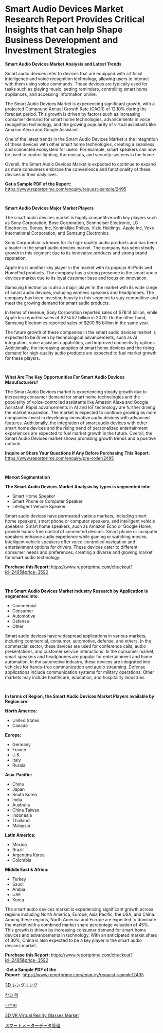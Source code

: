 <p><h1>Smart Audio Devices Market Research Report Provides Critical Insights that can help Shape Business Development and Investment Strategies</h1></p><p><strong>Smart Audio Devices Market Analysis and Latest Trends</strong></p>
<p><p>Smart audio devices refer to devices that are equipped with artificial intelligence and voice recognition technology, allowing users to interact with them using voice commands. These devices are typically used for tasks such as playing music, setting reminders, controlling smart home appliances, and accessing information online.</p><p>The Smart Audio Devices Market is experiencing significant growth, with a projected Compound Annual Growth Rate (CAGR) of 12.10% during the forecast period. This growth is driven by factors such as increasing consumer demand for smart home technologies, advancements in voice recognition technology, and the growing popularity of virtual assistants like Amazon Alexa and Google Assistant.</p><p>One of the latest trends in the Smart Audio Devices Market is the integration of these devices with other smart home technologies, creating a seamless and connected ecosystem for users. For example, smart speakers can now be used to control lighting, thermostats, and security systems in the home.</p><p>Overall, the Smart Audio Devices Market is expected to continue to expand as more consumers embrace the convenience and functionality of these devices in their daily lives.</p></p>
<p><strong>Get a Sample PDF of the Report:&nbsp;</strong> <a href="https://www.reportprime.com/enquiry/request-sample/2495">https://www.reportprime.com/enquiry/request-sample/2495</a></p>
<p>&nbsp;</p>
<p><strong>Smart Audio Devices Major Market Players</strong></p>
<p><p>The smart audio devices market is highly competitive with key players such as Sony Corporation, Bose Corporation, Sennheiser Electronic, LG Electronics, Sonos, Inc, Koninklijke Philips, Vizio Holdings, Apple Inc, Voxx International Corporation, and Samsung Electronics.</p><p>Sony Corporation is known for its high-quality audio products and has been a leader in the smart audio devices market. The company has seen steady growth in this segment due to its innovative products and strong brand reputation.</p><p>Apple Inc is another key player in the market with its popular AirPods and HomePod products. The company has a strong presence in the smart audio devices market due to its loyal customer base and focus on innovation.</p><p>Samsung Electronics is also a major player in the market with its wide range of smart audio devices, including wireless speakers and headphones. The company has been investing heavily in this segment to stay competitive and meet the growing demand for smart audio products.</p><p>In terms of revenue, Sony Corporation reported sales of $78.14 billion, while Apple Inc reported sales of $274.52 billion in 2020. On the other hand, Samsung Electronics reported sales of $200.65 billion in the same year.</p><p>The future growth of these companies in the smart audio devices market is expected to be driven by technological advancements, such as AI integration, voice assistant capabilities, and improved connectivity options. Additionally, the increasing adoption of smart home devices and the rising demand for high-quality audio products are expected to fuel market growth for these players.</p></p>
<p>&nbsp;</p>
<p><strong>What Are The Key Opportunities For Smart Audio Devices Manufacturers?</strong></p>
<p><p>The Smart Audio Devices market is experiencing steady growth due to increasing consumer demand for smart home technologies and the popularity of voice-controlled assistants like Amazon Alexa and Google Assistant. Rapid advancements in AI and IoT technology are further driving the market expansion. The market is expected to continue growing as more companies invest in developing innovative audio devices with advanced features. Additionally, the integration of smart audio devices with other smart home devices and the rising trend of personalized entertainment experiences are expected to fuel market growth in the future. Overall, the Smart Audio Devices market shows promising growth trends and a positive outlook.</p></p>
<p><strong>Inquire or Share Your Questions If Any Before Purchasing This Report:</strong> <a href="https://www.reportprime.com/enquiry/pre-order/2495">https://www.reportprime.com/enquiry/pre-order/2495</a></p>
<p>&nbsp;</p>
<p><strong>Market Segmentation</strong></p>
<p><strong>The Smart Audio Devices Market Analysis by types is segmented into:</strong></p>
<p><ul><li>Smart Home Speaker</li><li>Smart Phone or Computer Speaker</li><li>Intelligent Vehicle Speaker</li></ul></p>
<p><p>Smart audio devices have permeated various markets, including smart home speakers, smart phone or computer speakers, and intelligent vehicle speakers. Smart home speakers, such as Amazon Echo or Google Home, provide hands-free control of connected devices. Smart phone or computer speakers enhance audio experience while gaming or watching movies. Intelligent vehicle speakers offer voice-controlled navigation and entertainment options for drivers. These devices cater to different consumer needs and preferences, creating a diverse and growing market for smart audio technology.</p></p>
<p><strong>Purchase this Report:&nbsp;</strong><a href="https://www.reportprime.com/checkout?id=2495&price=3590">https://www.reportprime.com/checkout?id=2495&price=3590</a></p>
<p>&nbsp;</p>
<p><strong>The Smart Audio Devices Market Industry Research by Application is segmented into:</strong></p>
<p><ul><li>Commercial</li><li>Consumer</li><li>Automotive</li><li>Defense</li><li>Other</li></ul></p>
<p><p>Smart audio devices have widespread applications in various markets, including commercial, consumer, automotive, defense, and others. In the commercial sector, these devices are used for conference calls, audio presentations, and customer service interactions. In the consumer market, smart speakers and headphones are popular for entertainment and home automation. In the automotive industry, these devices are integrated into vehicles for hands-free communication and audio streaming. Defense applications include communication systems for military operations. Other markets may include healthcare, education, and hospitality industries.</p></p>
<p>&nbsp;</p>
<p><strong>In terms of Region, the Smart Audio Devices Market Players available by Region are:</strong></p>
<p>
    <p> <strong> North America: </strong>
        <ul>
            <li>United States</li>
            <li>Canada</li>
        </ul>
        </p> 
    <p> <strong> Europe: </strong>
        <ul>
            <li>Germany</li>
            <li>France</li>
            <li>U.K.</li>
            <li>Italy</li>
            <li>Russia</li>
        </ul>
        </p> 
    <p> <strong> Asia-Pacific: </strong>
        <ul>
            <li>China</li>
            <li>Japan</li>
            <li>South Korea</li>
            <li>India</li>
            <li>Australia</li>
            <li>China Taiwan</li>
            <li>Indonesia</li>
            <li>Thailand</li>
            <li>Malaysia</li>
        </ul>
        </p> 
    <p> <strong> Latin America: </strong>
        <ul>
            <li>Mexico</li>
            <li>Brazil</li>
            <li>Argentina Korea</li>
            <li>Colombia</li>
        </ul>
        </p> 
    <p> <strong> Middle East & Africa: </strong>
        <ul>
            <li>Turkey</li>
            <li>Saudi</li>
            <li>Arabia</li>
            <li>UAE</li>
            <li>Korea</li>
        </ul>
    </p>
    </p>
<p><p>The smart audio devices market is experiencing significant growth across regions including North America, Europe, Asia Pacific, the USA, and China. Among these regions, North America and Europe are expected to dominate the market with a combined market share percentage valuation of 45%. This growth is driven by increasing consumer demand for smart home devices and advancements in technology. With an anticipated market share of 30%, China is also expected to be a key player in the smart audio devices market.</p></p>
<p><strong>Purchase this Report: </strong><a href="https://www.reportprime.com/checkout?id=2495&price=3590">https://www.reportprime.com/checkout?id=2495&price=3590</a></p>
<p>&nbsp;<strong>Get a Sample PDF of the Report:&nbsp;&nbsp;</strong><a href="https://www.reportprime.com/enquiry/request-sample/2495">https://www.reportprime.com/enquiry/request-sample/2495</a></p>
<p><strong></strong></p>
<p><p><a href="https://github.com/cnnriuez22368/Market-Research-Report-List-1/blob/main/847857411667.md">3D レンダリング</a></p><p><a href="https://github.com/Skyleitney456456/Market-Research-Report-List-1/blob/main/176376910777.md">창고 랙</a></p><p><a href="https://github.com/iansanftyord09878/Market-Research-Report-List-1/blob/main/768745810778.md">보드카</a></p><p><a href="https://github.com/yemakinde/Market-Research-Report-List-2/blob/main/3d-vr-virtual-reality-glasses-market.md">3D VR Virtual Reality Glasses Market</a></p><p><a href="https://github.com/LeanneBruen2023/Market-Research-Report-List-1/blob/main/658180211668.md">スマートメーターデータ管理</a></p></p>